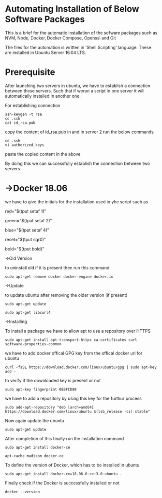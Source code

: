 # Automating Installation of Below Software Packages

This is a brief for the automatic installation of the sofware packages such as NVM, Node, Docker, Docker Compose, Openssl and Git

The files for the automation is written in 'Shell Scripting' language. These are installed in Ubuntu Server 16.04 LTS.

# Prerequisite

After launching two servers in ubuntu, we have to establish a connection between these servers. Such that if werun a script in one server it will automatically installed in another one.

For establishing connection

```console
ssh-keygen -t rsa
cd .ssh
cat id_rsa.pub
```

copy the content of id_rsa.pub in and in server 2 run the below commands

```console
cd .ssh
vi authorized_keys
```

paste the copied content in the above

By doing this we can successfully establish the connection between two servers


# ->Docker 18.06
we have to give the initials for the installation used in yhe script such as

red="$(tput setaf 1)"

green="$(tput setaf 2)"

blue="$(tput setaf 4)"

reset="$(tput sgr0)"

bold="$(tput bold)"

->Old Version

to uninstall old if it is present then run this command
```console
sudo apt-get remove docker docker-engine docker.io
```

->Update

to update ubuntu after removing the older version (if present)

```console
sudo apt-get update

sudo apt-get libcurl4
```
->Installing

To install a package we have to allow apt to use a repository over HTTPS

```console
sudo apt-get install apt-transport-https ca-certificates curl software-properties-common
```

we have to add docker offical GPG key from the offical docker url for ubuntu

```console
curl -fsSL https://download.docker.com/linux/ubuntu/gpg | sudo apt-key add -
```

to verify if the downloaded key is present or not

```console
sudo apt-key fingerprint 0EBFCD88
```

we have to add a repository by using this key for the furthur process

```console
sudo add-apt-repository "deb [arch=amd64] https://download.docker.com/linux/ubuntu $(lsb_release -cs) stable"
```

Now again update the ubuntu

```console
sudo apt-get update
```

After completion of this finally run the installation command

```console
sudo apt-get install docker-ce

apt-cache madison docker-ce
```

To define the version of Docker, which has to be installed in ubuntu

```console
sudo apt-get install docker-ce=18.06.0~ce~3-0~ubuntu .
```

Finally check if the Docker is successfully installed or not

```console
docker --version
```
